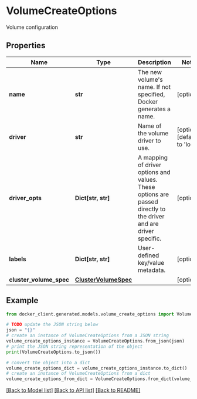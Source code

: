 # VolumeCreateOptions

Volume configuration

## Properties

Name | Type | Description | Notes
------------ | ------------- | ------------- | -------------
**name** | **str** | The new volume&#39;s name. If not specified, Docker generates a name.  | [optional] 
**driver** | **str** | Name of the volume driver to use. | [optional] [default to 'local']
**driver_opts** | **Dict[str, str]** | A mapping of driver options and values. These options are passed directly to the driver and are driver specific.  | [optional] 
**labels** | **Dict[str, str]** | User-defined key/value metadata. | [optional] 
**cluster_volume_spec** | [**ClusterVolumeSpec**](ClusterVolumeSpec.md) |  | [optional] 

## Example

```python
from docker_client.generated.models.volume_create_options import VolumeCreateOptions

# TODO update the JSON string below
json = "{}"
# create an instance of VolumeCreateOptions from a JSON string
volume_create_options_instance = VolumeCreateOptions.from_json(json)
# print the JSON string representation of the object
print(VolumeCreateOptions.to_json())

# convert the object into a dict
volume_create_options_dict = volume_create_options_instance.to_dict()
# create an instance of VolumeCreateOptions from a dict
volume_create_options_from_dict = VolumeCreateOptions.from_dict(volume_create_options_dict)
```
[[Back to Model list]](../README.md#documentation-for-models) [[Back to API list]](../README.md#documentation-for-api-endpoints) [[Back to README]](../README.md)


